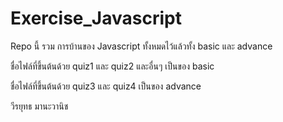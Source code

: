 # Exercise_Javascript
Repo นี้ รวม การบ้านของ Javascript ทั้งหมดไว้แล้วทั้ง basic และ advance

ชื่อไฟล์ที่ขึ้นต้นด้วย quiz1 และ quiz2 และอื่นๆ เป็นของ basic

ชื่อไฟล์ที่ขึ้นต้นด้วย quiz3 และ quiz4 เป็นของ advance

วีรยุทธ มานะวานิช
